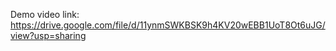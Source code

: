Demo video link: https://drive.google.com/file/d/11ynmSWKBSK9h4KV20wEBB1UoT8Ot6uJG/view?usp=sharing
